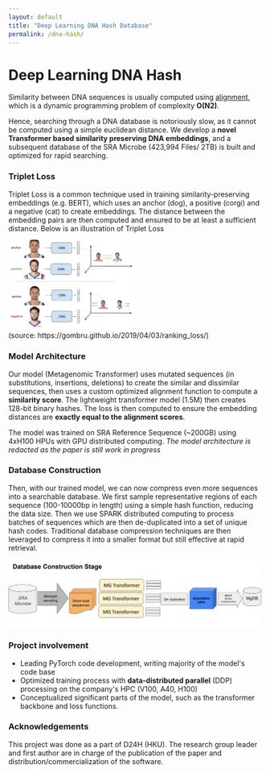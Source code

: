 ```yaml
---
layout: default
title: "Deep Learning DNA Hash Database"
permalink: /dna-hash/
---
```


# Deep Learning DNA Hash
Similarity between DNA sequences is usually computed using [alignment](/cpp-dna-alignment), which is a dynamic programming problem of complexity **O(N2)**. 

Hence, searching through a DNA database is notoriously slow, as it cannot be computed using a simple euclidean distance. We develop a **novel Transformer based similarity preserving DNA embeddings**, and a subsequent database of the SRA Microbe (423,994 Files/ 2TB) is built and optimized for rapid searching. 

### Triplet Loss
Triplet Loss is a common technique used in training similarity-preserving embeddings (e.g. BERT), which uses an anchor (dog), a positive (corgi) and a negative (cat) to create embeddings. The distance between the embedding pairs are then computed and ensured to be at least a sufficient distance. Below is an illustration of Triplet Loss 

<div>
  <img src="/imgs/triplet_loss.png" alt="SCALED Air flows" style="max-width: 50%; height: auto;">
</div>
(source: https://gombru.github.io/2019/04/03/ranking_loss/)


### Model Architecture
Our model (Metagenomic Transformer) uses mutated sequences (in substitutions, insertions, deletions) to create the similar and dissimilar sequences, then uses a custom optimized alignment function to compute a **similarity score**. The lightweight transformer model (1.5M) then creates 128-bit binary hashes. The loss is then computed to ensure the embedding distances are **exactly equal to the alignment scores**. 

The model was trained on SRA Reference Sequence (~200GB) using 4xH100 HPUs with GPU distributed computing. *The model architecture is redacted as the paper is still work in progress*

### Database Construction
Then, with our trained model, we can now compress even more sequences into a searchable database. We first sample representative regions of each sequence (100-10000bp in length) using a simple hash function, reducing the data size. Then we use SPARK distributed computing to process batches of sequences which are then de-duplicated into a set of unique hash codes. Traditional database compression techniques are then leveraged to compress it into a smaller format but still effective at rapid retrieval.

<div>
  <img src="/imgs/MgDB.png" alt="SCALED Air flows" style="max-width: 100%; height: auto;">
</div>

### Project involvement
- Leading PyTorch code development, writing majority of the model's code base
- Optimized training process with **data-distributed parallel** (DDP) processing on the company's HPC (V100, A40, H100)
- Conceptualized significant parts of the model, such as the transformer backbone and loss functions.

### Acknowledgements
This project was done as a part of D24H (HKU). The research group leader and first author are in charge of the publication of the paper and distribution/commercialization of the software.
